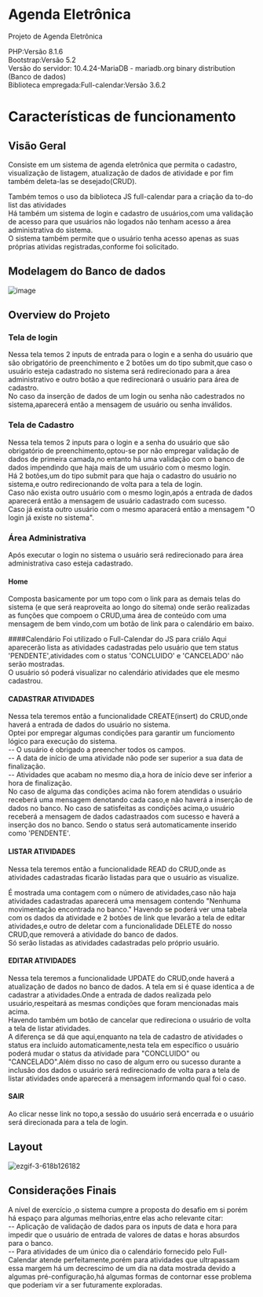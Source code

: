 # Agenda Eletrônica
Projeto de Agenda Eletrônica
<br>

PHP:Versão 8.1.6
<br>
Bootstrap:Versão 5.2
<br>
Versão do servidor: 10.4.24-MariaDB - mariadb.org binary distribution (Banco de dados)
<br>
Biblioteca empregada:Full-calendar:Versão 3.6.2 

# Características de funcionamento

## Visão Geral

Consiste em um sistema de agenda eletrônica que permita o cadastro, visualização de listagem, atualização de dados de atividade e por fim também deleta-las se desejado(CRUD).
<br>

Também temos o uso da biblioteca JS full-calendar para a criação da to-do list das atividades
<br>
Há também um sistema de login e cadastro de usuários,com uma validação de acesso para que usuários não logados não tenham acesso a área administrativa do sistema.
<br>
O sistema também permite que o usuário tenha acesso apenas as suas próprias atividas registradas,conforme foi solicitado.



## Modelagem do Banco de dados

![image](https://user-images.githubusercontent.com/96155029/192920018-4b242f74-655b-44e4-bd4f-bf64db01d125.png)

## Overview do Projeto
### Tela de login
Nessa tela temos 2 inputs de entrada para o login e a senha do usuário que são obrigatório de preenchimento e 2 botões um do tipo submit,que caso o usuário esteja cadastrado no sistema será redirecionado para a área administrativo e outro botão a que redirecionará o usuário para área de cadastro.
<br>
No caso da inserção de dados de um login ou senha não cadestrados no sistema,aparecerá então a mensagem de usuário ou senha inválidos.

### Tela de Cadastro
Nessa tela temos 2 inputs para o login e a senha do usuário que são obrigatório de preenchimento,optou-se por não empregar validação de dados de primeira camada,no entanto há uma validação com o banco de dados impendindo que haja mais de um usuário com o mesmo login.
<br>
Há 2 botões,um do tipo submit para que haja o cadastro do usuário no sistema,e outro redirecionando de volta para a tela de login.
<br>
Caso não exista outro usuário com o mesmo login,após a entrada de dados aparecerá então a mensagem de usuário cadastrado com sucesso.
<br>
Caso já exista outro usuário com o mesmo aparacerá então a mensagem "O login já existe no sistema".

### Área Administrativa 

Após executar o login no sistema o usuário será redirecionado para área administrativa caso esteja cadastrado.

#### Home

Composta basicamente por um topo  com o link para as demais telas do sistema (e que será reaproveita ao longo do sitema) onde serão realizadas as funções que compoem o CRUD,uma área de conteúdo com uma mensagem de bem vindo,com um botão de link para o calendário em baixo.

####Calendário
Foi utilizado o Full-Calendar do JS para criálo
Aqui aparecerão lista as atividades cadastradas pelo usuário que tem status 'PENDENTE',atividades com o status 'CONCLUIDO' e 'CANCELADO' não serão mostradas.
<br>
O usuário só poderá visualizar no calendário atividades que ele mesmo cadastrou.

#### CADASTRAR ATIVIDADES
Nessa tela teremos então a funcionalidade CREATE(insert) do CRUD,onde haverá a entrada de dados do usuário no sistema.
<br>
Optei por empregar algumas condições para garantir um funciomento lógico para execução do sistema.
<br>
-- O usuário é obrigado a preencher todos os campos.
<br>
-- A data de início de uma atividade não pode ser superior a sua data de finalização.
<br>
-- Atividades que acabam no mesmo dia,a hora de início deve ser inferior a hora de finalização.
<br>
No caso de alguma das condições acima não forem atendidas o usuário receberá uma mensagem denotando cada caso,e não haverá a inserção de dados no banco.
No caso de satisfeitas as condições acima,o usuário receberá a mensagem de dados cadastraados com sucesso e haverá a inserção dos no banco.
Sendo o status será automaticamente inserido como 'PENDENTE'.

#### LISTAR ATIVIDADES
Nessa tela teremos então a funcionalidade READ do CRUD,onde as atividades cadastradas ficarão listadas para que o usuário as visualize.
<br>

É mostrada uma contagem com o número de atividades,caso não haja atividades cadastradas aparecerá uma mensagem contendo "Nenhuma movimentação encontrada no banco."
Havendo se poderá ver uma tabela com os dados da atividade e 2 botões de link que levarão a tela de editar atividades,e outro de deletar com a funcionalidade DELETE do nosso CRUD,que removerá a atividade do banco de dados.
<br>
Só serão listadas as atividades cadastradas pelo próprio usuário.



#### EDITAR ATIVIDADES
Nessa tela teremos a funcionalidade UPDATE do  CRUD,onde haverá a atualização de dados no banco de dados.
A tela em si é quase identica a de cadastrar a atividades.Onde a entrada de dados realizada pelo usuário,respeitará as mesmas condições que foram mencionadas mais acima.
<br>
Havendo também um botão de cancelar que redireciona o usuário de volta a tela de listar atividades. 
<br>
A diferença se dá que aqui,enquanto na tela de cadastro de atividades o status era incluido automaticamente,nesta tela em específico o usuário poderá mudar o status da atividade para "CONCLUIDO" ou "CANCELADO".Além disso no caso de algum erro ou sucesso durante a inclusão dos dados o usuário será redirecionado de volta para a tela de listar atividades onde aparecerá a mensagem informando qual foi o caso.

#### SAIR
Ao clicar nesse link no topo,a sessão do usuário será encerrada e o usuário será direcionada para a tela de login.

## Layout
![ezgif-3-618b126182](https://user-images.githubusercontent.com/96155029/192928991-1a6eda39-2661-40d4-a1bb-1a1b576d3fc9.gif)

## Considerações Finais
A nível de exercício ,o sistema cumpre a proposta do desafio em si porém há espaço para algumas melhorias,entre elas acho relevante citar:
<br>
-- Aplicação de validação de dados para os inputs de data e hora para impedir que o usuário de entrada de valores de datas e horas absurdos para o banco.
<br>
-- Para atividades de um único dia o calendário fornecido pelo Full-Calendar atende perfeitamente,porém para atividades que ultrapassam essa margem há um decrescimo de um dia na data mostrada devido a algumas pré-configuração,há algumas formas de contornar esse problema que poderiam vir a ser futuramente exploradas.



